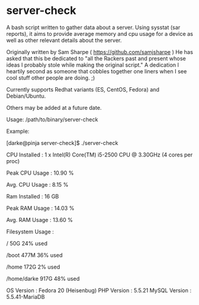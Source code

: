 # server-check

A bash script written to gather data about a server. Using sysstat (sar reports),
it aims to provide average memory and cpu usage for a device as well as other
relevant details about the server.

Originally written by Sam Sharpe ( https://github.com/samjsharpe ) He has asked 
that this be dedicated to "all the Rackers past and present whose ideas I probably 
stole while making the original script." A dedication I heartily second as someone
that cobbles together one liners when I see cool stuff other people are doing. ;)

Currently supports Redhat variants (ES, CentOS, Fedora) and Debian/Ubuntu.

Others may be added at a future date.

Usage: /path/to/binary/server-check

Example:

[darke@pinja server-check]$ ./server-check 

CPU Installed    : 1 x Intel(R) Core(TM) i5-2500 CPU @ 3.30GHz (4 cores per proc)

Peak CPU Usage   : 10.90 %

Avg. CPU Usage   : 8.15 %


Ram Installed    : 16 GB

Peak RAM Usage   : 14.03 %

Avg. RAM Usage   : 13.60 %



Filesystem Usage :

   /                    50G        24% used

   /boot                477M       36% used

   /home                172G       2% used

   /home/darke          917G       48% used


OS Version       : Fedora 20 (Heisenbug)
PHP Version      : 5.5.21
MySQL Version    : 5.5.41-MariaDB

